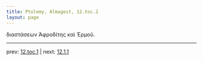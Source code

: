 ```yaml
---
title: Ptolemy, Almagest, 12.toc.2
layout: page
---
```


διαστάσεων Ἀφροδίτης καὶ Ἑρμοῦ. 

---

prev: [12.toc.1](../12.toc.1/) | next: [12.1.1](../12.1.1/)

